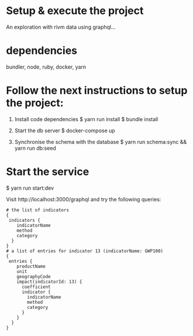 # Setup & execute the project
An exploration with rivm data using graphql...

# dependencies
bundler, node, ruby, docker, yarn

# Follow the next instructions to setup the project: 

1. Install code dependencies
$ yarn run install
$ bundle install

2. Start the db server
$ docker-compose up

3. Synchronise the schema with the database
$ yarn run schema:sync && yarn run db:seed


# Start the service
$ yarn run start:dev

Visit http://localhost:3000/graphql and try the following queries:

```
# the list of indicators
{
 indicators {
    indicatorName
    method
    category
  }
}
# a list of entries for indicator 13 (indicatorName: GWP100)
{
 entries {
    productName
    unit
    geographyCode
  	impact(indicatorId: 13) {
      coefficient
      indicator {
        indicatorName
        method
        category
      }
    }
  }
}
```
